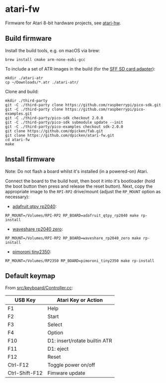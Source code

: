 # atari-fw

Firmware for Atari 8-bit hardware projects, see [atari-hw](https://github.com/dpicken/atari-hw).

## Build firmware

Install the build tools, e.g. on macOS via brew:

```
brew install cmake arm-none-eabi-gcc
```

To include a set of ATR images in the build (for the [SFF SD card adapter](https://github.com/dpicken/atari-hw/blob/main/doc/sbc-sd.md)):

```
mkdir ./atari-atr
cp ~/Downloads/*.atr ./atari-atr/
```

Clone and build:

```
mkdir ./third-party
git -C ./third-party clone https://github.com/raspberrypi/pico-sdk.git
git -C ./third-party clone https://github.com/raspberrypi/pico-examples.git
git -C ./third-party/pico-sdk checkout 2.0.0
git -C ./third-party/pico-sdk submodule update --init
git -C ./third-party/pico-examples checkout sdk-2.0.0
git clone https://github.com/dpicken/fab.git
git clone https://github.com/dpicken/atari-fw.git
cd atari-fw
make
```

## Install firmware

Note: Do not flash a board whilst it's installed (in a powered-on) Atari.

Connect the board to the build host, then boot it into it's bootloader (hold the boot button then press and release the reset button).  Next, copy the appropriate image to the `RPI-RP2` drive/mount (adjust the `RP_MOUNT` option as necessary):

  - [adafruit qtpy rp2040](https://www.adafruit.com/product/4900):
  ```
  RP_MOUNT=/Volumes/RPI-RP2 RP_BOARD=adafruit_qtpy_rp2040 make rp-install
  ```
  - [waveshare rp2040 zero](https://www.waveshare.com/rp2040-zero.htm):
  ```
  RP_MOUNT=/Volumes/RPI-RP2 RP_BOARD=waveshare_rp2040_zero make rp-install
  ```
  - [pimoroni tiny2350](https://shop.pimoroni.com/products/tiny-2350?variant=42092638699603):
  ```
  RP_MOUNT=/Volumes/RP2350 RP_BOARD=pimoroni_tiny2350 make rp-install
  ```

## Default keymap

From [src/keyboard/Controller.cc](/src/keyboard/Controller.cc):

| USB Key           | Atari Key or Action           |
|-------------------|-------------------------------|
| F1                | Help                          |
| F2                | Start                         |
| F3                | Select                        |
| F4                | Option                        |
| F10               | D1: insert/rotate builtin ATR |
| F11               | D1: eject                     |
| F12               | Reset                         |
| Ctrl-F12          | Toggle power on/off           |
| Ctrl-Shift-F12    | Fimware update                |
